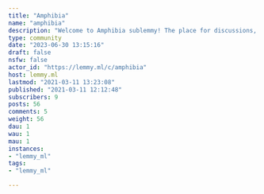 ```yaml
---
title: "Amphibia" 
name: "amphibia"
description: "Welcome to Amphibia sublemmy! The place for discussions, memes and f-Anne art for Amphibia the wondeful Disney cartoon.Rules: - Stay on topic- Don't be a jerk- Follow the rules of this Lemmy instance"
type: community
date: "2023-06-30 13:15:16"
draft: false
nsfw: false
actor_id: "https://lemmy.ml/c/amphibia"
host: lemmy.ml
lastmod: "2021-03-11 13:23:08"
published: "2021-03-11 12:12:48"
subscribers: 9
posts: 56
comments: 5
weight: 56
dau: 1
wau: 1
mau: 1
instances:
- "lemmy_ml"
tags: 
- "lemmy_ml"

---
```

